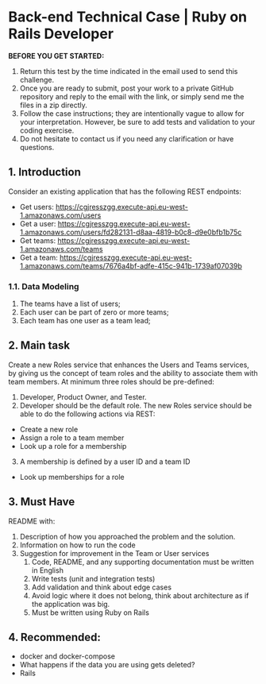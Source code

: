 # Back-end Technical Case | Ruby on Rails Developer
**BEFORE YOU GET STARTED:**
1. Return this test by the time indicated in the email used to send this challenge.
2. Once you are ready to submit, post your work to a private GitHub repository and reply to the
email with the link, or simply send me the files in a zip directly.
3. Follow the case instructions; they are intentionally vague to allow for your interpretation.
However, be sure to add tests and validation to your coding exercise.
4. Do not hesitate to contact us if you need any clarification or have questions.

## 1. Introduction
Consider an existing application that has the following REST endpoints:
* Get users: <https://cgjresszgg.execute-api.eu-west-1.amazonaws.com/users>
* Get a user: <https://cgjresszgg.execute-api.eu-west-1.amazonaws.com/users/fd282131-d8aa-4819-b0c8-d9e0bfb1b75c>
* Get teams: <https://cgjresszgg.execute-api.eu-west-1.amazonaws.com/teams>
* Get a team: <https://cgjresszgg.execute-api.eu-west-1.amazonaws.com/teams/7676a4bf-adfe-415c-941b-1739af07039b>

### 1.1. Data Modeling
1. The teams have a list of users;
2. Each user can be part of zero or more teams;
3. Each team has one user as a team lead;

## 2. Main task
Create a new Roles service that enhances the Users and Teams services, by giving us the
concept of team roles and the ability to associate them with team members.
At minimum three roles should be pre-defined:
1) Developer, Product Owner, and Tester.
2) Developer should be the default role.
The new Roles service should be able to do the following actions via REST:
- Create a new role
- Assign a role to a team member
- Look up a role for a membership

3) A membership is defined by a user ID and a team ID
- Look up memberships for a role

## 3. Must Have
README with:
1. Description of how you approached the problem and the solution.
2. Information on how to run the code
3. Suggestion for improvement in the Team or User services
   1. Code, README, and any supporting documentation must be written in English
   2. Write tests (unit and integration tests)
   3. Add validation and think about edge cases
   4. Avoid logic where it does not belong, think about architecture as if the application
was big.
   5. Must be written using Ruby on Rails

## 4. Recommended:
* docker and docker-compose
* What happens if the data you are using gets deleted?
* Rails
